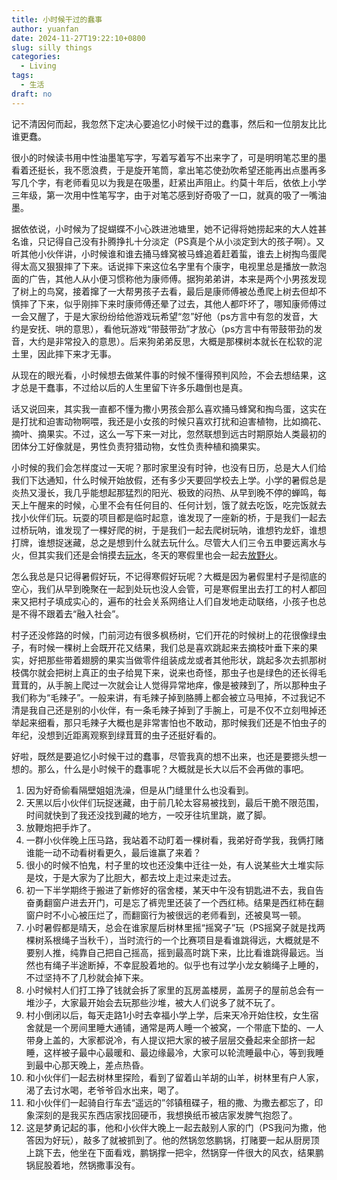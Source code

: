 ```yaml
---
title: 小时候干过的蠢事
author: yuanfan
date: 2024-11-27T19:22:10+0800
slug: silly things
categories:
  - Living
tags:
  - 生活
draft: no
---
```


<!--more-->

记不清因何而起，我忽然下定决心要追忆小时候干过的蠢事，然后和一位朋友比比谁更蠢。

很小的时候读书用中性油墨笔写字，写着写着写不出来字了，可是明明笔芯里的墨看着还挺长，我不愿浪费，于是旋开笔筒，拿出笔芯使劲吹希望还能再出点墨再多写几个字，有老师看见以为我是在吸墨，赶紧出声阻止。约莫十年后，依依上小学三年级，第一次用中性笔写字，由于对笔芯感到好奇吸了一口，就真的吸了一嘴油墨。

据依依说，小时候为了捉蝴蝶不小心跌进池塘里，她不记得将她捞起来的大人姓甚名谁，只记得自己没有扑腾挣扎十分淡定（PS真是个从小淡定到大的孩子啊）。又听其他小伙伴讲，小时候谁和谁去捅马蜂窝被马蜂追着赶着蜇，谁去上树掏鸟蛋爬得太高又狠狠摔了下来。话说摔下来这位名字里有个康字，电视里总是播放一款泡面的广告，其他人从小便习惯称他为康师傅。据狗弟弟讲，本来是两个小男孩发现了树上的鸟窝，接着撺了一大帮男孩子去看，最后是康师傅被怂恿爬上树去但却不慎摔了下来，似乎刚摔下来时康师傅还晕了过去，其他人都吓坏了，哪知康师傅过一会又醒了，于是大家纷纷给他游戏玩希望“忽”好他（ps方言中有忽的发音，大约是安抚、哄的意思），看他玩游戏“带鼓带劲”才放心（ps方言中有带鼓带劲的发音，大约是非常投入的意思）。后来狗弟弟反思，大概是那棵树本就长在松软的泥土里，因此摔下来才无事。

从现在的眼光看，小时候想去做某件事的时候不懂得预判风险，不会去想结果，这才总是干蠢事，不过给以后的人生里留下许多乐趣倒也是真。

话又说回来，其实我一直都不懂为撒小男孩会那么喜欢捅马蜂窝和掏鸟蛋，这实在是打扰和迫害动物啊喂，我还是小女孩的时候只喜欢打扰和迫害植物，比如摘花、摘叶、摘果实。不过，这么一写下来一对比，忽然联想到远古时期原始人类最初的团体分工好像就是，男性负责狩猎动物，女性负责种植和摘果实。

小时候的我们会怎样度过一天呢？那时家里没有时钟，也没有日历，总是大人们给我们下达通知，什么时候开始放假，还有多少天要回学校去上学。小学的暑假总是炎热又漫长，我几乎能想起那猛烈的阳光、极致的闷热、从早到晚不停的蝉鸣，每天上午醒来的时候，心里不会有任何目的、任何计划，饿了就去吃饭，吃完饭就去找小伙伴们玩。玩耍的项目都是临时起意，谁发现了一座新的桥，于是我们一起去过桥玩呐，谁发现了一棵好爬的树，于是我们一起去爬树玩呐，谁想钓龙虾，谁想打牌，谁想捉迷藏，总之是想到什么就去玩什么。尽管大人们三令五申要远离水与火，但其实我们还是会悄摸去[玩水](https://yuanfan.rbind.io/posts/water/)，冬天的寒假里也会一起去[放野火](https://yuanfan.rbind.io/posts/corner/#%e6%94%be%e9%87%8e%e7%81%ab)。

怎么我总是只记得暑假好玩，不记得寒假好玩呢？大概是因为暑假里村子是彻底的空心，我们从早到晚聚在一起到处玩也没人会管，可是寒假里出去打工的村人都回来又把村子填成实心的，遍布的社会关系网络让人们自发地走动联络，小孩子也总是不得不跟着去“融入社会”。

村子还没修路的时候，门前河边有很多枫杨树，它们开花的时候树上的花很像绿虫子，有时候一棵树上会既开花又结果，我们总是喜欢跳起来去摘枝叶垂下来的果实，好把那些带着翅膀的果实当做零件组装成龙或者其他形状，跳起多次去抓那树枝偶尔就会把树上真正的虫子给晃下来，说来也奇怪，那虫子也是绿色的还长得毛茸茸的，从手腕上爬过一次就会让人觉得异常地痒，像是被辣到了，所以那种虫子我们称为“毛辣子”。一般来讲，有毛辣子掉到胳膊上都会被立马甩掉，不过我记不清是我自己还是别的小伙伴，有一条毛辣子掉到了手腕上，可是不仅不立刻甩掉还举起来细看，那只毛辣子大概也是非常害怕也不敢动，那时候我们还是不怕虫子的年纪，没想到近距离观察到绿茸茸的虫子还挺好看的。

好啦，既然是要追忆小时候干过的蠢事，尽管我真的想不出来，也还是要摁头想一想的。那么，什么是小时候干的蠢事呢？大概就是长大以后不会再做的事吧。

1. 因为好奇偷看隔壁姐姐洗澡，但是从门缝里什么也没看到。
2. 天黑以后小伙伴们玩捉迷藏，由于前几轮太容易被找到，最后干脆不限范围，时间就快到了我还没找到藏的地方，一咬牙往坑里跳，崴了脚。
3. 放鞭炮把手炸了。
4. 一群小伙伴晚上压马路，我站着不动盯着一棵树看，我弟好奇学我，我俩打赌谁能一动不动看树看更久，最后谁赢了来着？
5. 很小的时候不怕鬼，村子里的坟也还没集中迁往一处，有人说某些大土堆实际是坟，于是大家为了比胆大，都去坟上走过来走过去。
6. 初一下半学期终于搬进了新修好的宿舍楼，某天中午没有钥匙进不去，我自告奋勇翻窗户进去开门，可是忘了裤兜里还装了一个西红柿。结果是西红柿在翻窗户时不小心被压烂了，而翻窗行为被很远的老师看到，还被臭骂一顿。
7. 小时暑假都是晴天，总会在谁家屋后树林里摇“摇窝子”玩（PS摇窝子就是找两棵树系根绳子当秋千），当时流行的一个比赛项目是看谁跳得远，大概就是不要别人推，纯靠自己把自己摇高，摇到最高时跳下来，比比看谁跳得最远。当然也有绳子半途断掉，不幸屁股着地的。似乎也有过学小龙女躺绳子上睡的，不过坚持不了几秒就会掉下来。
8. 小时候村人们打工挣了钱就会拆了家里的瓦房盖楼房，盖房子的屋前总会有一堆沙子，大家最开始会去玩那些沙堆，被大人们说多了就不玩了。
9. 村小倒闭以后，每天走路1小时去幸福小学上学，后来天冷开始住校，女生宿舍就是一个房间里睡大通铺，通常是两人睡一个被窝，一个带底下垫的、一人带身上盖的，大家都说冷，有人提议把大家的被子层层交叠起来全部挤一起睡，这样被子最中心最暖和、最边缘最冷，大家可以轮流睡最中心，等到我睡到最中心那天晚上，差点热昏。
10. 和小伙伴们一起去树林里探险，看到了留着山羊胡的山羊，树林里有户人家，渴了去讨水喝，老爷爷舀水出来，喝了。
11. 和小伙伴们一起骑自行车去“遥远的”邻镇租碟子，租的撒、为撒去都忘了，印象深刻的是我买东西店家找回硬币，我想换纸币被店家发脾气抱怨了。
12. 这是梦勇记起的事，他和小伙伴大晚上一起去敲别人家的门（PS我问为撒，他答因为好玩），敲多了就被抓到了。他的然锅忽悠鹏锅，打赌要一起从厨房顶上跳下去，他坐在下面看戏，鹏锅撑一把伞，然锅穿一件很大的风衣，结果鹏锅屁股着地，然锅撒事没有。
